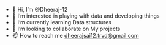 - 👋 Hi, I’m @Dheeraj-12
- 👀 I’m interested in playing with data and developing things
- 🌱 I’m currently learning Data structures
- 💞️ I’m looking to collaborate on My projects
- 📫 How to reach me dheerajsai12.trvd@gmail.com

<!---
Dheeraj-12/Dheeraj-12 is a ✨ special ✨ repository because its `README.md` (this file) appears on your GitHub profile.
You can click the Preview link to take a look at your changes.
--->

